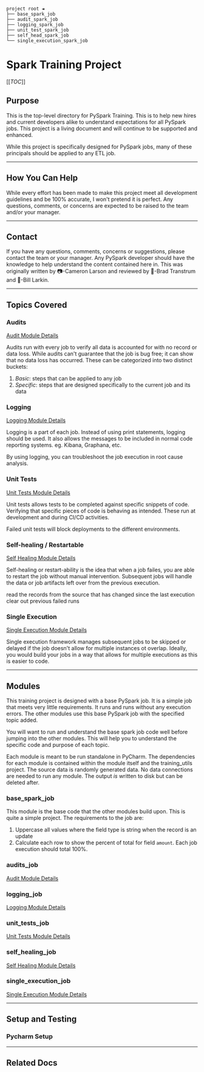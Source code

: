 `project root ◄`<br>
`├── base_spark_job`<br>
`├── audit_spark_job`<br>
`├── logging_spark_job`<br>
`├── unit_test_spark_job`<br>
`├── self_head_spark_job`<br>
`└── single_execution_spark_job`<br>

# Spark Training Project

[[_TOC_]]

## Purpose

This is the top-level directory for PySpark Training. This is to help new hires and current developers alike to
understand expectations for all PySpark jobs. This project is a living document and will continue to be supported
and enhanced.

While this project is specifically designed for PySpark jobs, many of these principals should be applied to any ETL job.

---

## How You Can Help

While every effort has been made to make this project meet all development guidelines and be 100% accurate, I won't
pretend it is perfect. Any questions, comments, or concerns are expected to be raised to the team and/or your manager.

---

## Contact

If you have any questions, comments, concerns or suggestions, please contact the team or your manager. Any PySpark
developer should have the knowledge to help understand the content contained here in. This was originally written
by 📷-Cameron Larson and reviewed by 🍞-Brad Transtrum and 🧢-Bill Larkin.

---

## Topics Covered

### Audits

[Audit Module Details](audit_spark_job/README.md)

Audits run with every job to verify all data is accounted for with no record or data loss. While audits can't guarantee
that the job is bug free; it can show that no data loss has occurred. These can be categorized into two
distinct buckets:

1. _Basic_: steps that can be applied to any job
2. _Specific_: steps that are designed specifically to the current job and its data

### Logging

[Logging Module Details](logging_spark_job/README.md)

Logging is a part of each job. Instead of using print statements, logging should be used. It also allows the messages
to be included in normal code reporting systems. eg. Kibana, Graphana, etc.

By using logging, you can troubleshoot the job execution in root cause analysis.

### Unit Tests

[Unit Tests Module Details](unit_test_spark_job/README.md)

Unit tests allows tests to be completed against specific snippets of code. Verifying that specific pieces of code
is behaving as intended. These run at development and during CI/CD activities.

Failed unit tests will block deployments to the different environments.

### Self-healing / Restartable

[Self Healing Module Details](self_heal_spark_job/README.md)

Self-healing or restart-ability is the idea that when a job failes, you are able to restart the job without manual
intervention. Subsequent jobs will handle the data or job artifacts left over from the previous execution. 

read the records from the source that has changed since the last execution
clear out previous failed runs

### Single Execution

[Single Execution Module Details](single_execution_spark_job/README.md)

Single execution framework manages subsequent jobs to be skipped or delayed if the job doesn't allow for multiple
instances ot overlap. Ideally, you would build your jobs in a way that allows for multiple executions as this is easier
to code.

---

## Modules

This training project is designed with a base PySpark job. It is a simple job that meets very little requirements. It
runs and runs without any execution errors. The other modules use this base PySpark job with the specified topic added.

You will want to run and understand the base spark job code well before jumping into the other modules. This will help
you to understand the specific code and purpose of each topic.

Each module is meant to be run standalone in PyCharm. The dependencies for each module is contained within the module
itself and the training_utils project. The source data is randomly generated data. No data connections are needed to run
any module. The output _is_ written to disk but can be deleted after.

### base_spark_job

This module is the base code that the other modules build upon. This is quite a simple project. The requirements to the
job are:

1. Uppercase all values where the field type is string when the record is an update
2. Calculate each row to show the percent of total for field `amount`. Each job execution should total 100%.

### audits_job

[Audit Module Details](audit_spark_job/README.md)

### logging_job

[Logging Module Details](logging_spark_job/README.md)

### unit_tests_job

[Unit Tests Module Details](unit_test_spark_job/README.md)

### self_healing_job

[Self Healing Module Details](self_heal_spark_job/README.md)

### single_execution_job

[Single Execution Module Details](single_execution_spark_job/README.md)

---

## Setup and Testing

### Pycharm Setup

---

## Related Docs
